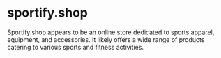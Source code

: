 # sportify.shop
Sportify.shop appears to be an online store dedicated to sports apparel, equipment, and accessories. It likely offers a wide range of products catering to various sports and fitness activities. 
